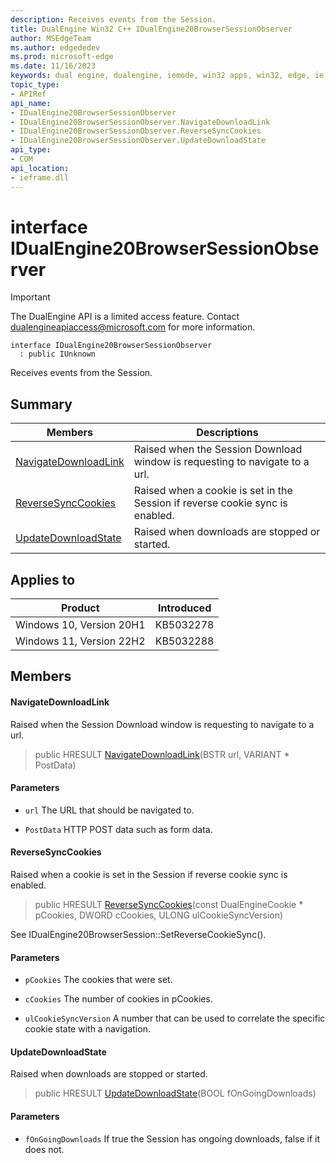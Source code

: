```yaml
---
description: Receives events from the Session.
title: DualEngine Win32 C++ IDualEngine20BrowserSessionObserver
author: MSEdgeTeam
ms.author: edgededev
ms.prod: microsoft-edge
ms.date: 11/16/2023
keywords: dual engine, dualengine, iemode, win32 apps, win32, edge, ie mode, edge html, IDualEngine20BrowserSessionObserver
topic_type: 
- APIRef
api_name:
- IDualEngine20BrowserSessionObserver
- IDualEngine20BrowserSessionObserver.NavigateDownloadLink
- IDualEngine20BrowserSessionObserver.ReverseSyncCookies
- IDualEngine20BrowserSessionObserver.UpdateDownloadState
api_type:
- COM
api_location:
- ieframe.dll
---
```


# interface IDualEngine20BrowserSessionObserver

> [!IMPORTANT]
> The DualEngine API is a limited access feature. Contact dualengineapiaccess@microsoft.com for more information.

```
interface IDualEngine20BrowserSessionObserver
  : public IUnknown
```

Receives events from the Session.

## Summary

 Members                        | Descriptions
--------------------------------|---------------------------------------------
[NavigateDownloadLink](#navigatedownloadlink) | Raised when the Session Download window is requesting to navigate to a url.
[ReverseSyncCookies](#reversesynccookies) | Raised when a cookie is set in the Session if reverse cookie sync is enabled.
[UpdateDownloadState](#updatedownloadstate) | Raised when downloads are stopped or started.

## Applies to

Product   |Introduced
--------- | ---------
Windows 10, Version 20H1   |KB5032278
Windows 11, Version 22H2   |KB5032288

## Members

#### NavigateDownloadLink

Raised when the Session Download window is requesting to navigate to a url.

> public HRESULT [NavigateDownloadLink](#navigatedownloadlink)(BSTR url, VARIANT * PostData)

#### Parameters
* `url` The URL that should be navigated to. 

* `PostData` HTTP POST data such as form data.

#### ReverseSyncCookies

Raised when a cookie is set in the Session if reverse cookie sync is enabled.

> public HRESULT [ReverseSyncCookies](#reversesynccookies)(const DualEngineCookie * pCookies, DWORD cCookies, ULONG ulCookieSyncVersion)

See IDualEngine20BrowserSession::SetReverseCookieSync(). 
#### Parameters
* `pCookies` The cookies that were set. 

* `cCookies` The number of cookies in pCookies. 

* `ulCookieSyncVersion` A number that can be used to correlate the specific cookie state with a navigation.

#### UpdateDownloadState

Raised when downloads are stopped or started.

> public HRESULT [UpdateDownloadState](#updatedownloadstate)(BOOL fOnGoingDownloads)

#### Parameters
* `fOnGoingDownloads` If true the Session has ongoing downloads, false if it does not.


